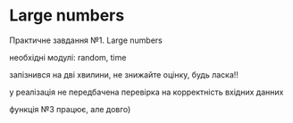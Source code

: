 # Large numbers
 Практичне завдання №1. Large numbers
 
необхідні модулі: random, time
 
запізнився на дві хвилини, не знижайте оцінку, будь ласка!!

у реалізація не передбачена перевірка на корректність вхідних данних

функція №3 працює, але довго)
